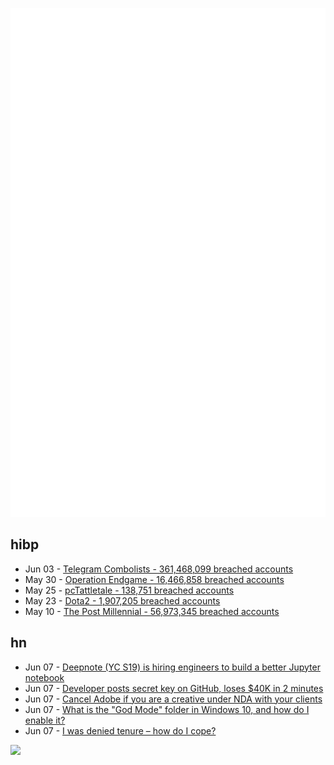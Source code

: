 ![Metrics](https://raw.githubusercontent.com/phixion/phixion/master/metrics.svg)

## hibp

<!--
for https://github.com/phixion/phixion/blob/main/.github/workflows/feeds.yml
-->
<!--START_SECTION:haveibeenpwnd-->
- Jun 03 - [Telegram Combolists - 361,468,099 breached accounts](https://haveibeenpwned.com/PwnedWebsites#TelegramCombolists)
- May 30 - [Operation Endgame - 16,466,858 breached accounts](https://haveibeenpwned.com/PwnedWebsites#OperationEndgame)
- May 25 - [pcTattletale - 138,751 breached accounts](https://haveibeenpwned.com/PwnedWebsites#pcTattletale)
- May 23 - [Dota2 - 1,907,205 breached accounts](https://haveibeenpwned.com/PwnedWebsites#Dota2)
- May 10 - [The Post Millennial - 56,973,345 breached accounts](https://haveibeenpwned.com/PwnedWebsites#ThePostMillennial)
<!--END_SECTION:haveibeenpwnd-->

## hn

<!--
for https://github.com/phixion/phixion/blob/main/.github/workflows/feeds.yml
-->
<!--START_SECTION:hn-->
- Jun 07 - [Deepnote (YC S19) is hiring engineers to build a better Jupyter notebook](https://deepnote.com/join-us)
- Jun 07 - [Developer posts secret key on GitHub, loses $40K in 2 minutes](https://cointelegraph.com/news/web3-dev-loses-40k-github-key-leak)
- Jun 07 - [Cancel Adobe if you are a creative under NDA with your clients](https://twitter.com/Stretchedwiener/status/1798153619285708909)
- Jun 07 - [What is the "God Mode" folder in Windows 10, and how do I enable it?](https://www.howtogeek.com/402458/enable-god-mode-in-windows-10/)
- Jun 07 - [I was denied tenure – how do I cope?](https://www.nature.com/articles/d41586-024-01694-1)
<!--END_SECTION:hn-->

<!--
for https://yhype.me
-->
![](https://hit.yhype.me/github/profile?user_id=13013670)
